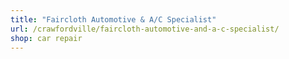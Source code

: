 ```yaml
---
title: "Faircloth Automotive & A/C Specialist"
url: /crawfordville/faircloth-automotive-and-a-c-specialist/
shop: car repair
---
```

